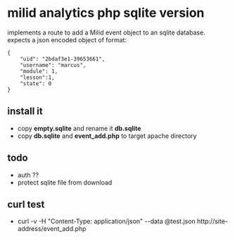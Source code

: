 
# milid analytics php sqlite version

implements a route to add a Milid event object to an sqlite database.
expects a json encoded object of format: 
```
{
	"uid": "2bdaf3e1-39653661",
	"username": "marcus",
	"module": 1,
	"lesson":1,
	"state": 0
}
```

## install it

- copy **empty.sqlite** and rename it **db.sqlite** 
- copy **db.sqlite** and **event_add.php** to target apache directory

## todo
- auth ??
- protect sqlite file from download

## curl test
- curl -v -H "Content-Type: application/json" --data @test.json http://site-address/event_add.php
